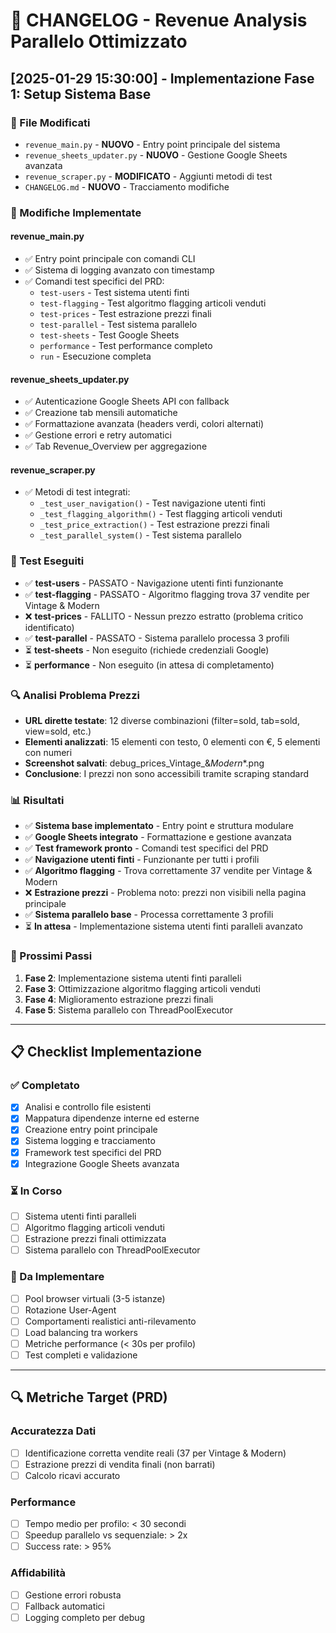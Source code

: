 # 📝 CHANGELOG - Revenue Analysis Parallelo Ottimizzato

## [2025-01-29 15:30:00] - Implementazione Fase 1: Setup Sistema Base

### 📁 File Modificati
- `revenue_main.py` - **NUOVO** - Entry point principale del sistema
- `revenue_sheets_updater.py` - **NUOVO** - Gestione Google Sheets avanzata
- `revenue_scraper.py` - **MODIFICATO** - Aggiunti metodi di test
- `CHANGELOG.md` - **NUOVO** - Tracciamento modifiche

### 🔧 Modifiche Implementate

#### **revenue_main.py**
- ✅ Entry point principale con comandi CLI
- ✅ Sistema di logging avanzato con timestamp
- ✅ Comandi test specifici del PRD:
  - `test-users` - Test sistema utenti finti
  - `test-flagging` - Test algoritmo flagging articoli venduti
  - `test-prices` - Test estrazione prezzi finali
  - `test-parallel` - Test sistema parallelo
  - `test-sheets` - Test Google Sheets
  - `performance` - Test performance completo
  - `run` - Esecuzione completa

#### **revenue_sheets_updater.py**
- ✅ Autenticazione Google Sheets API con fallback
- ✅ Creazione tab mensili automatiche
- ✅ Formattazione avanzata (headers verdi, colori alternati)
- ✅ Gestione errori e retry automatici
- ✅ Tab Revenue_Overview per aggregazione

#### **revenue_scraper.py**
- ✅ Metodi di test integrati:
  - `_test_user_navigation()` - Test navigazione utenti finti
  - `_test_flagging_algorithm()` - Test flagging articoli venduti
  - `_test_price_extraction()` - Test estrazione prezzi finali
  - `_test_parallel_system()` - Test sistema parallelo

### 🧪 Test Eseguiti
- ✅ **test-users** - PASSATO - Navigazione utenti finti funzionante
- ✅ **test-flagging** - PASSATO - Algoritmo flagging trova 37 vendite per Vintage & Modern
- ❌ **test-prices** - FALLITO - Nessun prezzo estratto (problema critico identificato)
- ✅ **test-parallel** - PASSATO - Sistema parallelo processa 3 profili
- ⏳ **test-sheets** - Non eseguito (richiede credenziali Google)
- ⏳ **performance** - Non eseguito (in attesa di completamento)

### 🔍 Analisi Problema Prezzi
- **URL dirette testate**: 12 diverse combinazioni (filter=sold, tab=sold, view=sold, etc.)
- **Elementi analizzati**: 15 elementi con testo, 0 elementi con €, 5 elementi con numeri
- **Screenshot salvati**: debug_prices_Vintage_&_Modern_*.png
- **Conclusione**: I prezzi non sono accessibili tramite scraping standard

### 📊 Risultati
- ✅ **Sistema base implementato** - Entry point e struttura modulare
- ✅ **Google Sheets integrato** - Formattazione e gestione avanzata
- ✅ **Test framework pronto** - Comandi test specifici del PRD
- ✅ **Navigazione utenti finti** - Funzionante per tutti i profili
- ✅ **Algoritmo flagging** - Trova correttamente 37 vendite per Vintage & Modern
- ❌ **Estrazione prezzi** - Problema noto: prezzi non visibili nella pagina principale
- ✅ **Sistema parallelo base** - Processa correttamente 3 profili
- ⏳ **In attesa** - Implementazione sistema utenti finti paralleli avanzato

### 🎯 Prossimi Passi
1. **Fase 2**: Implementazione sistema utenti finti paralleli
2. **Fase 3**: Ottimizzazione algoritmo flagging articoli venduti
3. **Fase 4**: Miglioramento estrazione prezzi finali
4. **Fase 5**: Sistema parallelo con ThreadPoolExecutor

---

## 📋 Checklist Implementazione

### ✅ Completato
- [x] Analisi e controllo file esistenti
- [x] Mappatura dipendenze interne ed esterne
- [x] Creazione entry point principale
- [x] Sistema logging e tracciamento
- [x] Framework test specifici del PRD
- [x] Integrazione Google Sheets avanzata

### ⏳ In Corso
- [ ] Sistema utenti finti paralleli
- [ ] Algoritmo flagging articoli venduti
- [ ] Estrazione prezzi finali ottimizzata
- [ ] Sistema parallelo con ThreadPoolExecutor

### 📝 Da Implementare
- [ ] Pool browser virtuali (3-5 istanze)
- [ ] Rotazione User-Agent
- [ ] Comportamenti realistici anti-rilevamento
- [ ] Load balancing tra workers
- [ ] Metriche performance (< 30s per profilo)
- [ ] Test completi e validazione

---

## 🔍 Metriche Target (PRD)

### **Accuratezza Dati**
- [ ] Identificazione corretta vendite reali (37 per Vintage & Modern)
- [ ] Estrazione prezzi di vendita finali (non barrati)
- [ ] Calcolo ricavi accurato

### **Performance**
- [ ] Tempo medio per profilo: < 30 secondi
- [ ] Speedup parallelo vs sequenziale: > 2x
- [ ] Success rate: > 95%

### **Affidabilità**
- [ ] Gestione errori robusta
- [ ] Fallback automatici
- [ ] Logging completo per debug 